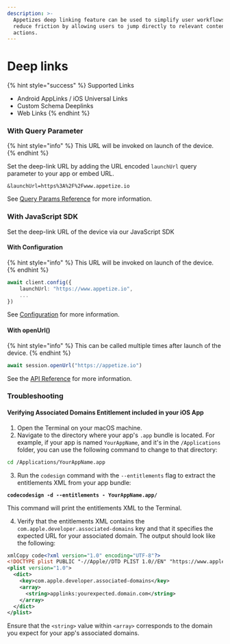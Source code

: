 ```yaml
---
description: >-
  Appetizes deep linking feature can be used to simplify user workflows and
  reduce friction by allowing users to jump directly to relevant content or
  actions.
---
```


# Deep links

{% hint style="success" %}
Supported Links

* Android AppLinks / iOS Universal Links
* Custom Schema Deeplinks
* Web Links
{% endhint %}

### With Query Parameter

{% hint style="info" %}
This URL will be invoked on launch of the device.
{% endhint %}

Set the deep-link URL by adding the URL encoded `launchUrl` query parameter to your app or embed URL.

```uri
&launchUrl=https%3A%2F%2Fwww.appetize.io
```

See [Query Params Reference](query-params-reference.md#launchurl) for more information.

### With JavaScript SDK

Set the deep-link URL of the device via our JavaScript SDK

#### With Configuration

{% hint style="info" %}
This URL will be invoked on launch of the device.
{% endhint %}

```typescript
await client.config({
    launchUrl: "https://www.appetize.io",
    ...
})
```

See [Configuration](../javascript-sdk/configuration.md#launchurl) for more information.

#### With openUrl()

{% hint style="info" %}
This can be called multiple times after launch of the device.
{% endhint %}

```typescript
await session.openUrl("https://appetize.io")
```

See the [API Reference](../javascript-sdk/api-reference.md#openurl) for more information.

### Troubleshooting

#### Verifying Associated Domains Entitlement included in your iOS App

1. Open the Terminal on your macOS machine.
2. Navigate to the directory where your app's `.app` bundle is located. For example, if your app is named `YourAppName`, and it's in the `/Applications` folder, you can use the following command to change to that directory:

```bash
cd /Applications/YourAppName.app
```

3. Run the `codesign` command with the `--entitlements` flag to extract the entitlements XML from your app bundle:

<pre class="language-bash"><code class="lang-bash"><strong>codecodesign -d --entitlements - YourAppName.app/
</strong></code></pre>

This command will print the entitlements XML to the Terminal.

4. Verify that the entitlements XML contains the `com.apple.developer.associated-domains` key and that it specifies the expected URL for your associated domain. The output should look like the following:

```xml
xmlCopy code<?xml version="1.0" encoding="UTF-8"?>
<!DOCTYPE plist PUBLIC "-//Apple//DTD PLIST 1.0//EN" "https://www.apple.com/DTDs/PropertyList-1.0.dtd">
<plist version="1.0">
  <dict>
    <key>com.apple.developer.associated-domains</key>
    <array>
      <string>applinks:yourexpected.domain.com</string>
    </array>
  </dict>
</plist>
```

Ensure that the `<string>` value within `<array>` corresponds to the domain you expect for your app's associated domains.

